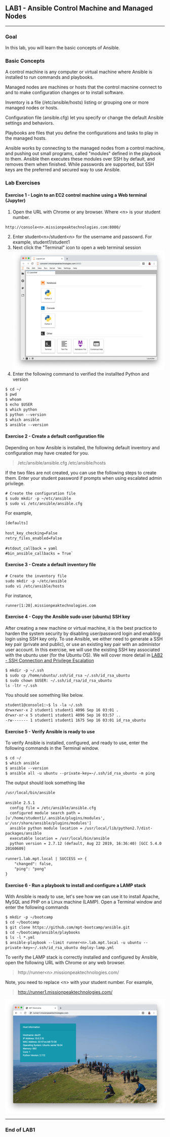 ## LAB1 - Ansible Control Machine and Managed Nodes
---

### Goal
In this lab, you will learn the basic concepts of Ansible.

### Basic Concepts
A control machine is any computer or virtual machine where Ansible is installed to run commands and playbooks.

Managed nodes are machines or hosts that the control macnine connect to and to make configuration changes or to install software.

Inventory is a file (/etc/ansible/hosts) listing or grouping one or more managed nodes or hosts.

Configuration file (ansible.cfg) let you specify or change the default Ansible settings and behaviors. 

Playbooks are files that you define the configurations and tasks to play in the managed hosts.

Ansible works by connecting to the managed nodes from a control machine, and pushing out small programs, called "modules" defined in the playbook to them. Ansible then executes these modules over SSH by default, and removes them when finished. While passwords are supported, but SSH keys are the preferred and secured way to use Ansible.

### Lab Exercises

#### Exercise 1 - Login to an EC2 control machine using a Web terminal (Jupyter)

1. Open the URL with Chrome or any browser. Where \<n\> is your student number.
```
http://console<n>.missionpeaktechnologies.com:8000/
```
2. Enter student\<n\>/student\<n\> for the username and passowrd. For example, student1/student1
3. Next click the "Terminal" icon to open a web terminal session
![Custom Apache Home Page](images/console-home.png)
4. Enter the following command to verified the installted Python and version
```console
$ cd ~/
$ pwd
$ whoam
$ echo $USER
$ which python
$ python --version
$ which ansible
$ ansible --version

````

#### Exercise 2 - Create a default configuration file

Depending on how Ansible is installed, the following default inventory and configuration may have created for you.

> /etc/ansible/ansible.cfg
> /etc/ansible/hosts


If the two files are not created, you can use the following steps to create them. Enter your student password if prompts when using escalated admin privilege.

```console
# Create the configuration file
$ sudo mkdir -p ~/etc/ansible
$ sudo vi /etc/ansible/ansible.cfg

```

For example,
```
[defaults]
 
host_key_checking=False
retry_files_enabled=False
 
#stdout_callback = yaml
#bin_ansible_callbacks = True`
```

#### Exercise 3 - Create a default inventory file

```console
# Create the inventory file
sudo mkdir -p ~/etc/ansible
sudo vi /etc/ansible/hosts
```

For instance,
```
runner[1:20].missionpeaktechnologies.com        

```

#### Exercise 4 - Copy the Ansible sudo user (ubuntu) SSH key

After creating a new machine or virtual machine, it is the best practice to harden the system security by disabling user/password login and enabling login using SSH key only. To use Ansible, we either need to generate a SSH key pair (private and public), or use an existing key pair with an administor user account. In this exercise, we will use the existing SSH key associated with the ubuntu user (for the Ubuntu OS). We will cover more detail in [LAB2 - SSH Connection and Privilege Escalation](LAB2.md)

```console
$ mkdir -p ~/.ssh
$ sudo cp /home/ubuntu/.ssh/id_rsa ~/.ssh/id_rsa_ubuntu
$ sudo chown $USER: ~/.ssh/id_rsa/id_rsa_ubuntu
ls -ltr ~/.ssh

```

You should see something like below.

```
student1@console1:~$ ls -la ~/.ssh
drwxrwxr-x 2 student1 student1 4096 Sep 16 03:01 .
drwxr-xr-x 5 student1 student1 4096 Sep 16 03:57 ..
-rw------- 1 student1 student1 1675 Sep 16 03:01 id_rsa_ubuntu
```

#### Exercise 5 - Verify Ansible is ready to use

To verify Ansible is installed, configured, and ready to use, enter the following commands in the Terminal window. 

```console
$ cd ~/
$ which ansible
$ ansible --version
$ ansible all -u ubuntu --private-key=~/.ssh/id_rsa_ubuntu -m ping
```

The output should look something like

```
/usr/local/bin/ansible

ansible 2.5.1
  config file = /etc/ansible/ansible.cfg
  configured module search path = [u'/home/student1/.ansible/plugins/modules', u'/usr/share/ansible/plugins/modules']
  ansible python module location = /usr/local/lib/python2.7/dist-packages/ansible
  executable location = /usr/local/bin/ansible
  python version = 2.7.12 (default, Aug 22 2019, 16:36:40) [GCC 5.4.0 20160609]

runner1.lab.mpt.local | SUCCESS => {
    "changed": false,
    "ping": "pong"
}  
```

#### Exercise 6 - Run a playbook to install and configure a LAMP stack

With Ansible is ready to use, let's see how we can use it to install Apache, MySQL and PHP on a Linux machine (LAMP). Open a Terminal window and enter the following commands

```console
$ mkdir -p ~/bootcamp
$ cd ~/bootcamp
$ git clone https://github.com/mpt-bootcamp/ansible.git
$ cd ~/bootcamp/ansible/playbooks
$ ls -l *.yml
$ ansible-playbook --limit runner<n>.lab.mpt.local -u ubuntu --private-key=~/.ssh/id_rsa_ubuntu deploy-lamp.yml

```

To verify the LAMP stack is correctly installed and configured by Ansible, open the following URL with Chrome or any web browser.

> http://runner\<n\>.missionpeaktechnologies.com/

Note, you need to replace \<n\> with your student number. For example,

> http://runner1.missionpeaktechnologies.com/


![Custom Apache Home Page](images/lamp-home.png)


---
### End of LAB1